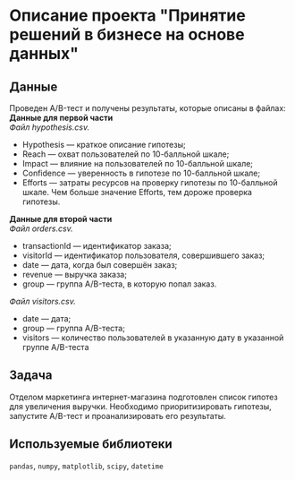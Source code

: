 # Описание проекта "Принятие решений в бизнесе на основе данных"

## Данные
Проведен A/B-тест и получены результаты, которые описаны в файлах:   
**Данные для первой части**   
*Файл hypothesis.csv.*   
- Hypothesis — краткое описание гипотезы;
- Reach — охват пользователей по 10-балльной шкале;
- Impact — влияние на пользователей по 10-балльной шкале;
- Confidence — уверенность в гипотезе по 10-балльной шкале;
- Efforts — затраты ресурсов на проверку гипотезы по 10-балльной шкале. Чем больше значение Efforts, тем дороже проверка гипотезы.  

**Данные для второй части**   
*Файл orders.csv.*   
- transactionId — идентификатор заказа;
- visitorId — идентификатор пользователя, совершившего заказ;
- date — дата, когда был совершён заказ;
- revenue — выручка заказа;
- group — группа A/B-теста, в которую попал заказ.       

*Файл visitors.csv.*
- date — дата;
- group — группа A/B-теста;
- visitors — количество пользователей в указанную дату в указанной группе A/B-теста

## Задача
Отделом маркетинга интернет-магазина подготовлен список гипотез для увеличения выручки. Необходимо приоритизировать гипотезы, запустите A/B-тест и проанализировать его результаты.

## Используемые библиотеки
`pandas`, `numpy`, `matplotlib`, `scipy`, `datetime`

